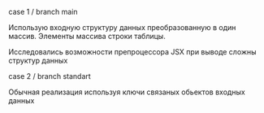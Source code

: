 case 1 / branch main

Использую входную структуру данных преобразованную в один массив.
Элементы массива строки таблицы.

Исследовались возможности препроцессора JSX при выводе сложны структур данных

case 2 / branch standart

Обычная реализация используя ключи связаных обьектов входных данных